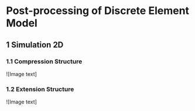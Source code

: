 # Post-processing of Discrete Element Model
## 1 Simulation 2D
### 1.1 Compression Structure
![Image text]
### 1.2 Extension Structure
![Image text]
